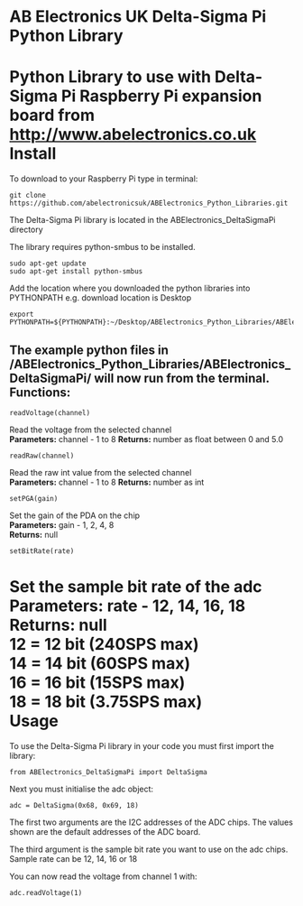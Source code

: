 AB Electronics UK Delta-Sigma Pi Python Library
=====

Python Library to use with Delta-Sigma Pi Raspberry Pi expansion board from http://www.abelectronics.co.uk
Install
====
To download to your Raspberry Pi type in terminal: 

```
git clone https://github.com/abelectronicsuk/ABElectronics_Python_Libraries.git
```

The Delta-Sigma Pi library is located in the ABElectronics_DeltaSigmaPi directory

The library requires python-smbus to be installed.
```
sudo apt-get update
sudo apt-get install python-smbus
```
Add the location where you downloaded the python libraries into PYTHONPATH e.g. download location is Desktop
```
export PYTHONPATH=${PYTHONPATH}:~/Desktop/ABElectronics_Python_Libraries/ABElectronics_DeltaSigmaPi/
```

The example python files in /ABElectronics_Python_Libraries/ABElectronics_DeltaSigmaPi/ will now run from the terminal.
Functions:
----------
```
readVoltage(channel) 
```
Read the voltage from the selected channel  
**Parameters:** channel - 1 to 8 
**Returns:** number as float between 0 and 5.0

```
readRaw(channel) 
```
Read the raw int value from the selected channel  
**Parameters:** channel - 1 to 8 
**Returns:** number as int

```
setPGA(gain)
```
Set the gain of the PDA on the chip  
**Parameters:** gain -  1, 2, 4, 8  
**Returns:** null

```
setBitRate(rate)
```
Set the sample bit rate of the adc  
**Parameters:** rate -  12, 14, 16, 18  
**Returns:** null  
12 = 12 bit (240SPS max)  
14 = 14 bit (60SPS max)  
16 = 16 bit (15SPS max)  
18 = 18 bit (3.75SPS max)  
Usage
====
To use the Delta-Sigma Pi library in your code you must first import the library:
```
from ABElectronics_DeltaSigmaPi import DeltaSigma
```
Next you must initialise the adc object:
```
adc = DeltaSigma(0x68, 0x69, 18)
```
The first two arguments are the I2C addresses of the ADC chips. The values shown are the default addresses of the ADC board.

The third argument is the sample bit rate you want to use on the adc chips. Sample rate can be 12, 14, 16 or 18

You can now read the voltage from channel 1 with:
```
adc.readVoltage(1)
```
